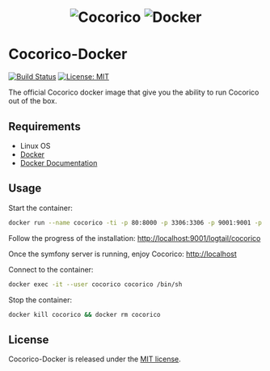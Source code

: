 <h1 align="center">
    <img src="http://docs.cocorico.io/images/logo_cocorico.png" alt="Cocorico"/>
    <img src="https://www.docker.com/sites/default/files/horizontal.png" alt="Docker"/>
</h1>

# Cocorico-Docker

[![Build Status](https://travis-ci.org/Cocolabs-SAS/cocorico-docker.svg)](https://travis-ci.org/Cocolabs-SAS/cocorico-docker)
[![License: MIT](https://img.shields.io/badge/License-MIT-blue.svg)](https://opensource.org/licenses/MIT)

The official Cocorico docker image that give you the ability to run Cocorico out of the box.

Requirements
------------

- Linux OS
- [Docker](https://docs.docker.com/install/)
- [Docker Documentation](https://docs.docker.com/)

Usage
----

Start the container:

``` bash
docker run --name cocorico -ti -p 80:8000 -p 3306:3306 -p 9001:9001 -p 27017:27017  -v `pwd`:/cocorico -v `pwd`/tmp/mysql:/var/lib/mysql -v `pwd`/tmp/mongo:/data/db -e HOST_UID=$UID cocolabs/cocorico
```

Follow the progress of the installation: [http://localhost:9001/logtail/cocorico](http://localhost:9001/logtail/cocorico)

Once the symfony server is running, enjoy Cocorico: [http://localhost](http://localhost)

Connect to the container:

``` bash
docker exec -it --user cocorico cocorico /bin/sh
```

Stop the container:

``` bash
docker kill cocorico && docker rm cocorico
```

License
-------

Cocorico-Docker is released under the [MIT license](LICENSE).
